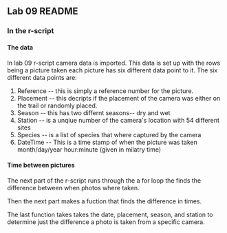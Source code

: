 ## Lab 09 README

### In the r-script 

#### The data
In lab 09 r-script camera data is imported. This data is set up with the rows being a picture taken
each picture has six different data point to it. The six different data points are:

1. Reference -- this is simply a reference number for the picture.
2. Placement -- this decripts if the placement of the camera was either on the trail or randomly placed.
3. Season -- this has two differnt seasons-- dry and wet
4. Station -- is a unqiue number of the camera's location with 54 different sites
5. Species -- is a list of species that where captured by the camera
6. DateTime -- This is a time stamp of when the picture was taken month/day/year hour:minute (given in milatry time)

#### Time between pictures
The next part of the r-script runs through the a for loop the finds the difference between when photos where taken.

Then the next part makes a fuction that finds the difference in times.

The last function takes takes the date, placement, season, and station to determine just the difference a photo is taken 
from a specific camera. 